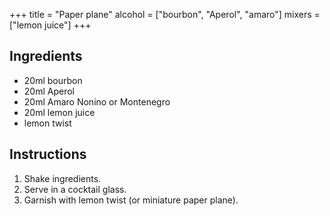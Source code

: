 +++
title = "Paper plane"
alcohol = ["bourbon", "Aperol", "amaro"]
mixers = ["lemon juice"]
+++

## Ingredients

- 20ml bourbon
- 20ml Aperol
- 20ml Amaro Nonino or Montenegro
- 20ml lemon juice
- lemon twist

## Instructions

1. Shake ingredients.
2. Serve in a cocktail glass.
3. Garnish with lemon twist (or miniature paper plane).
